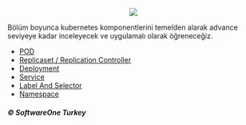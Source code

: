 


<p align="center">
  <img src="https://user-images.githubusercontent.com/55376595/133251388-09ead098-8bbb-488d-bc18-ba8950d99b6c.png"/>
</p>

Bölüm boyunca kubernetes komponentlerini temelden alarak advance seviyeye kadar inceleyecek ve uygulamalı olarak öğreneceğiz.


* [POD](https://github.com/softwareoneturkey/swo-k8s-tepmlates/tree/main/Pod) 
* [Replicaset / Replication Controller](https://github.com/softwareoneturkey/swo-k8s-tepmlates/tree/main/ReplicaSet%20-%20ReplicationController)
* [Deployment](https://github.com/softwareoneturkey/swo-k8s-tepmlates/tree/main/Deployment) 
* [Service](https://github.com/softwareoneturkey/swo-k8s-tepmlates/tree/main/Service) 
* [Label And Selector](https://github.com/softwareoneturkey/swo-k8s-tepmlates/tree/main/Label%20and%20Selectors) 
* [Namespace](https://github.com/softwareoneturkey/swo-k8s-tepmlates/tree/main/Namespace) 



##### &copy; SoftwareOne Turkey
